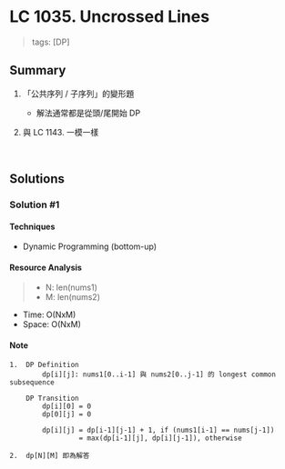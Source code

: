 # LC 1035. Uncrossed Lines
> tags:  [DP]

## Summary 
1.  「公共序列 / 子序列」的變形題
    - 解法通常都是從頭/尾開始 DP

2.  與 LC 1143. 一模一樣

<br>

## Solutions
### Solution #1
#### Techniques
- Dynamic Programming (bottom-up)

#### Resource Analysis
> - N: len(nums1)
> - M: len(nums2)
- Time: O(NxM)
- Space: O(NxM)

#### Note
```
1.  DP Definition
        dp[i][j]: nums1[0..i-1] 與 nums2[0..j-1] 的 longest common subsequence

    DP Transition
        dp[i][0] = 0
        dp[0][j] = 0
        
        dp[i][j] = dp[i-1][j-1] + 1, if (nums1[i-1] == nums[j-1])
                 = max(dp[i-1][j], dp[i][j-1]), otherwise

2.  dp[N][M] 即為解答
```

<br>
